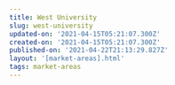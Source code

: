 ```yaml
---
title: West University
slug: west-university
updated-on: '2021-04-15T05:21:07.300Z'
created-on: '2021-04-15T05:21:07.300Z'
published-on: '2021-04-22T21:13:29.827Z'
layout: '[market-areas].html'
tags: market-areas
---
```



